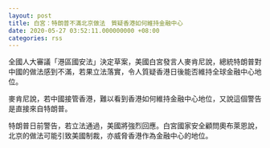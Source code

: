 ```yaml
---
layout: post
title: 白宮：特朗普不滿北京做法　質疑香港如何維持金融中心
date: 2020-05-27 03:52:11.000000000 +08:00
categories: rss
---
```


全國人大審議「港區國安法」決定草案，美國白宮發言人麥肯尼說，總統特朗普對中國的做法感到不滿，若果立法落實，令人質疑香港日後能否維持全球金融中心地位。

麥肯尼說，若中國接管香港，難以看到香港如何維持金融中心地位，又說這個警告是直接來自特朗普。

特朗普日前警告，若立法通過，美國將強烈回應。白宮國家安全顧問奧布萊恩說，北京的做法可能引致美國制裁，亦威脅香港作為金融中心的地位。
